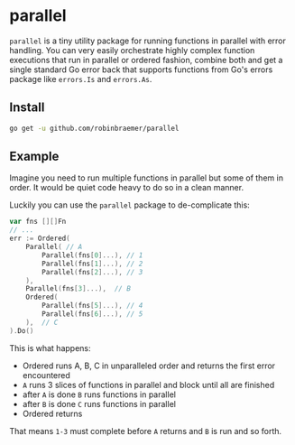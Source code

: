 # parallel
`parallel` is a tiny utility package for running functions in parallel with error handling.
You can very easily orchestrate highly complex function executions that run in parallel or ordered fashion,
combine both and get a single standard Go error back that supports functions from Go's errors package like
`errors.Is` and `errors.As`.

## Install
```bash
go get -u github.com/robinbraemer/parallel
```

## Example

Imagine you need to run multiple functions in parallel
but some of them in order. It would be quiet code heavy
to do so in a clean manner.

Luckily you can use the `parallel` package to de-complicate this:

```go
var fns [][]Fn
// ...
err := Ordered(
    Parallel( // A
        Parallel(fns[0]...), // 1
        Parallel(fns[1]...), // 2
        Parallel(fns[2]...), // 3
    ), 
    Parallel(fns[3]...),  // B
    Ordered(
        Parallel(fns[5]...), // 4
        Parallel(fns[6]...), // 5
    ),  // C
).Do()
```

This is what happens:
- Ordered runs A, B, C in unparalleled order and returns the first error encountered
- `A` runs 3 slices of functions in parallel and block until all are finished
- after `A` is done `B` runs functions in parallel
- after `B` is done `C` runs functions in parallel
- Ordered returns

That means `1-3` must complete before `A` returns and `B` is run and so forth.